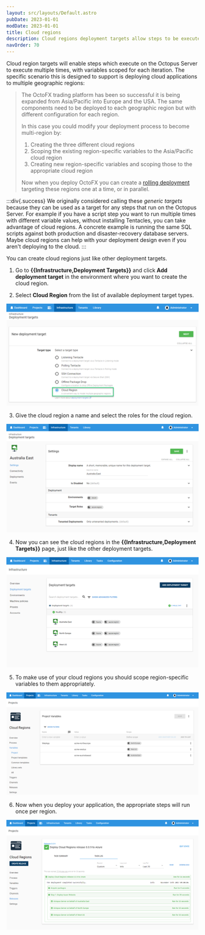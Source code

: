 ```yaml
---
layout: src/layouts/Default.astro
pubDate: 2023-01-01
modDate: 2023-01-01
title: Cloud regions
description: Cloud regions deployment targets allow steps to be executed multiple times to support deploying cloud applications in numerous geographic regions.
navOrder: 70
---
```


Cloud region targets will enable steps which execute on the Octopus Server to execute multiple times, with variables scoped for each iteration. The specific scenario this is designed to support is deploying cloud applications to multiple geographic regions:

> The OctoFX trading platform has been so successful it is being expanded from Asia/Pacific into Europe and the USA. The same components need to be deployed to each geographic region but with different configuration for each region.
>
>
> In this case you could modify your deployment process to become multi-region by:
>
> 1. Creating the three different cloud regions
> 2. Scoping the existing region-specific variables to the Asia/Pacific cloud region
> 3. Creating new region-specific variables and scoping those to the appropriate cloud region
>
>
>
> Now when you deploy OctoFX you can create a [rolling deployment](/docs/deployments/patterns/rolling-deployments) targeting these regions one at a time, or in parallel.

:::div{.success}
We originally considered calling these _generic targets_ because they can be used as a target for any steps that run on the Octopus Server. For example if you have a script step you want to run multiple times with different variable values, without installing Tentacles, you can take advantage of cloud regions. A concrete example is running the same SQL scripts against both production and disaster-recovery database servers. Maybe cloud regions can help with your deployment design even if you aren't deploying to the cloud.
:::

You can create cloud regions just like other deployment targets.

1. Go to **{{Infrastructure,Deployment Targets}}** and click **Add deployment target** in the environment where you want to create the cloud region.

2. Select **Cloud Region** from the list of available deployment target types.

![](/docs/infrastructure/deployment-targets/images/adding-new-cloud-region.png "width=500")

3. Give the cloud region a name and select the roles for the cloud region.

![](/docs/infrastructure/deployment-targets/images/adding-new-cloud-region-part2.png "width=500")

4. Now you can see the cloud regions in the **{{Infrastructure,Deployment Targets}}** page, just like the other deployment targets.

![](/docs/infrastructure/deployment-targets/images/cloud-region-list.png "width=500")

5. To make use of your cloud regions you should scope region-specific variables to them appropriately.

![](/docs/infrastructure/deployment-targets/images/project-with-cloud-region-scoped-variables.png "width=500")

6. Now when you deploy your application, the appropriate steps will run once per region.

![](/docs/infrastructure/deployment-targets/images/cloud-region-deployment-complete.png "width=500")
